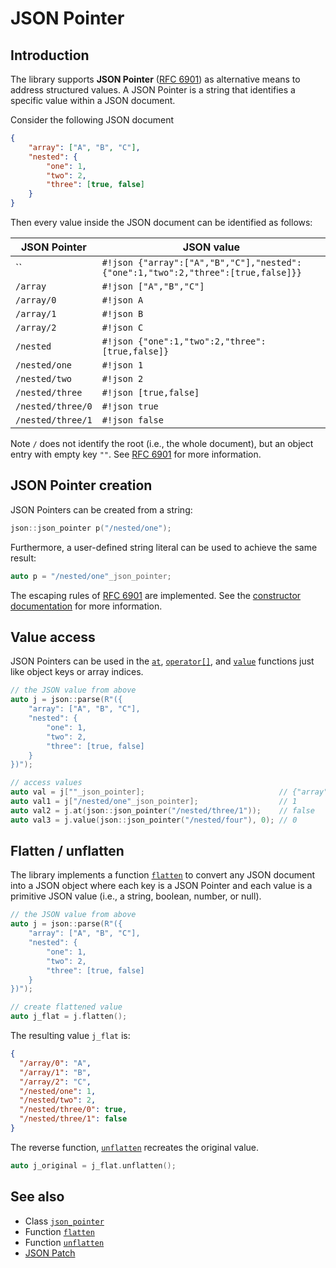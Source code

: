 # JSON Pointer

## Introduction

The library supports **JSON Pointer** ([RFC 6901](https://tools.ietf.org/html/rfc6901)) as alternative means to address
structured values. A JSON Pointer is a string that identifies a specific value within a JSON document.

Consider the following JSON document

```json
{
    "array": ["A", "B", "C"],
    "nested": {
        "one": 1,
        "two": 2,
        "three": [true, false]
    }
}
```

Then every value inside the JSON document can be identified as follows:

| JSON Pointer      | JSON value                                                                       |
|-------------------|----------------------------------------------------------------------------------|
| ``                | `#!json {"array":["A","B","C"],"nested":{"one":1,"two":2,"three":[true,false]}}` |
| `/array`          | `#!json ["A","B","C"]`                                                           |
| `/array/0`        | `#!json A`                                                                       |
| `/array/1`        | `#!json B`                                                                       |
| `/array/2`        | `#!json C`                                                                       |
| `/nested`         | `#!json {"one":1,"two":2,"three":[true,false]}`                                  |
| `/nested/one`     | `#!json 1`                                                                       |
| `/nested/two`     | `#!json 2`                                                                       |
| `/nested/three`   | `#!json [true,false]`                                                            |
| `/nested/three/0` | `#!json true`                                                                    |
| `/nested/three/1` | `#!json false`                                                                   |

Note `/` does not identify the root (i.e., the whole document), but an object entry with empty key `""`. See
[RFC 6901](https://tools.ietf.org/html/rfc6901) for more information.

## JSON Pointer creation

JSON Pointers can be created from a string:

```cpp
json::json_pointer p("/nested/one");
```

Furthermore, a user-defined string literal can be used to achieve the same result:

```cpp
auto p = "/nested/one"_json_pointer;
```

The escaping rules of [RFC 6901](https://tools.ietf.org/html/rfc6901) are implemented. See the
[constructor documentation](../api/json_pointer/json_pointer.md) for more information.

## Value access

JSON Pointers can be used in the [`at`](../api/basic_json/at.md), [`operator[]`](../api/basic_json/operator%5B%5D.md),
and [`value`](../api/basic_json/value.md) functions just like object keys or array indices.

```cpp
// the JSON value from above
auto j = json::parse(R"({
    "array": ["A", "B", "C"],
    "nested": {
        "one": 1,
        "two": 2,
        "three": [true, false]
    }
})");

// access values
auto val = j[""_json_pointer];                              // {"array":["A","B","C"],...}
auto val1 = j["/nested/one"_json_pointer];                  // 1
auto val2 = j.at(json::json_pointer("/nested/three/1"));    // false
auto val3 = j.value(json::json_pointer("/nested/four"), 0); // 0
```

## Flatten / unflatten

The library implements a function [`flatten`](../api/basic_json/flatten.md) to convert any JSON document into a JSON
object where each key is a JSON Pointer and each value is a primitive JSON value (i.e., a string, boolean, number, or
null).

```cpp
// the JSON value from above
auto j = json::parse(R"({
    "array": ["A", "B", "C"],
    "nested": {
        "one": 1,
        "two": 2,
        "three": [true, false]
    }
})");

// create flattened value
auto j_flat = j.flatten();
```

The resulting value `j_flat` is:

```json
{
  "/array/0": "A",
  "/array/1": "B",
  "/array/2": "C",
  "/nested/one": 1,
  "/nested/two": 2,
  "/nested/three/0": true,
  "/nested/three/1": false
}
```

The reverse function, [`unflatten`](../api/basic_json/unflatten.md) recreates the original value.

```cpp
auto j_original = j_flat.unflatten();
```

## See also

- Class [`json_pointer`](../api/json_pointer/index.md)
- Function [`flatten`](../api/basic_json/flatten.md)
- Function [`unflatten`](../api/basic_json/unflatten.md)
- [JSON Patch](json_patch.md)
